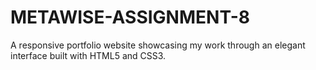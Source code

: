 # METAWISE-ASSIGNMENT-8
A responsive portfolio website showcasing my work through an elegant interface built with HTML5 and CSS3. 
